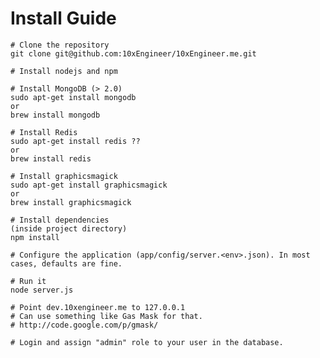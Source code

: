 Install Guide
=============

    # Clone the repository
    git clone git@github.com:10xEngineer/10xEngineer.me.git

    # Install nodejs and npm

    # Install MongoDB (> 2.0)
    sudo apt-get install mongodb
    or
    brew install mongodb

    # Install Redis
    sudo apt-get install redis ??
    or
    brew install redis

    # Install graphicsmagick
    sudo apt-get install graphicsmagick
    or
    brew install graphicsmagick

    # Install dependencies
    (inside project directory)
    npm install

    # Configure the application (app/config/server.<env>.json). In most cases, defaults are fine.

    # Run it
    node server.js

    # Point dev.10xengineer.me to 127.0.0.1
    # Can use something like Gas Mask for that.
    # http://code.google.com/p/gmask/

    # Login and assign "admin" role to your user in the database.